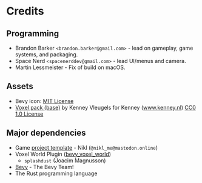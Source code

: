 # Credits

## Programming

* Brandon Barker `<brandon.barker@gmail.com>` - lead on gameplay, game systems, and packaging.
* Space Nerd `<spacenerddev@gmail.com>` - lead UI/menus and camera.
* Martin Lessmeister - Fix of build on macOS.


## Assets

* Bevy icon: [MIT License](licenses/Bevy_MIT_License.md)
* [Voxel pack (base)](https://www.kenney.nl/assets/voxel-pack) by Kenney Vleugels for Kenney (www.kenney.nl)
  [CC0 1.0 License](https://creativecommons.org/publicdomain/zero/1.0/)

## Major dependencies

* Game [project template](https://github.com/NiklasEi/bevy_game_template) - Nikl (`@nikl_me@mastodon.online`)
* Voxel World Plugin ([bevy_voxel_world](https://github.com/splashdust/bevy_voxel_world)) 
  - `splashdust` (Joacim Magnusson)
* [Bevy](https://bevyengine.org/) - The Bevy Team!
* The Rust programming language
